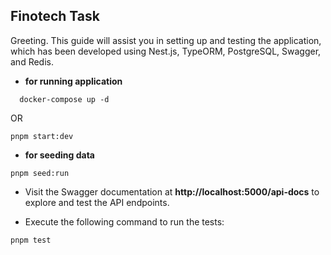 ## Finotech Task

Greeting. This guide will assist you in setting up and testing the application, which has been developed using Nest.js, TypeORM, PostgreSQL, Swagger, and Redis.

- **for running application**

```
  docker-compose up -d
```

OR

```
pnpm start:dev
```

- **for seeding data**

```
pnpm seed:run
```

- Visit the Swagger documentation at **http://localhost:5000/api-docs** to explore and test the API endpoints.

- Execute the following command to run the tests:

```
pnpm test
```
